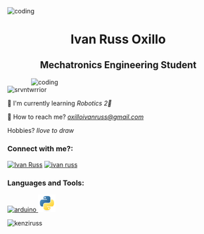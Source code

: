 <img align="center" alt="coding" width="1000" 
  src="">


<h1 align="center">Ivan Russ Oxillo</h1>
<h2 align="center"> Mechatronics Engineering Student </h3>


<img align="right" alt="coding" width="450" lenght="750" src="https://64.media.tumblr.com/cad6d25d7e859f91d586bc08b93d0680/6138c75039bd424c-a7/s500x750/2596a82fa0e62ef42a8ab29668be6da4d9d3fb28.gif">

<p align="left"> <img src="https://komarev.com/ghpvc/?username=srvntwrrior&label=Profile%20views&color=0e75b6&style=flat" alt="srvntwrrior" /> </p>

📖 I'm currently learning *Robotics 2🤖*

📨 How to reach me? *oxilloivanruss@gmail.com*
    
   Hobbies? *Ilove to draw*
   


<h3 align="left">Connect with me?:</h3>
<p align="left">
<a href="https://www.facebook.com/ivanruss.oxillo.3?mibextid=ZbWKwL" target="blank"><img align="center" src="https://raw.githubusercontent.com/rahuldkjain/github-profile-readme-generator/master/src/images/icons/Social/facebook-alt.svg" alt="Ivan Russ" height="40" width="40" /></a>
<a href="https://www.instagram.com/ivanrussoxillo?igsh=MXQ5ZzZ2MWt3MWhoYg==" target="blank"><img align="center" src="https://raw.githubusercontent.com/rahuldkjain/github-profile-readme-generator/master/src/images/icons/Social/instagram.svg" alt="ivan russ" height="40" width="40" /></a>
</p>

<h3 align="left">Languages and Tools:</h3>
<p align="left"> <a href="https://www.cprogramming.com/" target="_blank" rel="noreferrer"> <img src="https://cdn.worldvectorlogo.com/logos/arduino-1.svg" alt="arduino" width="40" height="40"/> </a> <a href="https://www.python.org" target="_blank" rel="noreferrer"> <a href="https://www.python.org" target="_blank" rel="noreferrer"> <img src="https://raw.githubusercontent.com/devicons/devicon/master/icons/python/python-original.svg" alt="python" width="40" height="40"/> </a> </p>

<p><img align="left" src="https://github-readme-stats.vercel.app/api/top-langs?username=kenziruss&show_icons=true&locale=en&layout=compact" alt="kenziruss" /></p>
